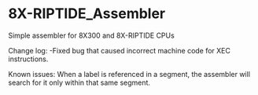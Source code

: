 # 8X-RIPTIDE_Assembler
Simple assembler for 8X300 and 8X-RIPTIDE CPUs

Change log:
-Fixed bug that caused incorrect machine code for XEC instructions.

Known issues:
When a label is referenced in a segment, the assembler will search for it only within that same segment.
